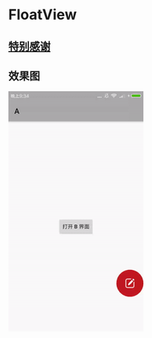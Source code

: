 # FloatView
## [特别感谢](https://github.com/yhaolpz/FloatWindow.git)
## 效果图
![悬浮按钮图](https://github.com/zhoulinxue/FloatView/blob/master/slide.gif)
